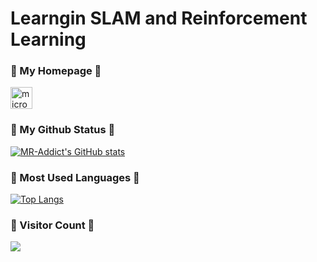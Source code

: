 # Learngin SLAM and Reinforcement Learning
### 🌱 My Homepage 🌱
 <a href="https://notes.doiry.cn" target="_blank">
    <img height="35" alt="microsoft-outlook logo" src="https://img.shields.io/static/v1?message=Website&logo=microsoft-outlook&label=&color=7F167F&logoColor=white&labelColor=&style=for-the-badge" />
  </a>  
  
### 🌱 My Github Status 🌱
[![MR-Addict's GitHub stats](https://github-readme-stats.vercel.app/api?username=DoiryCool&hide=prs,contribs&show_icons=true&hide_title=true)](https://github.com/anuraghazra/github-readme-stats)  

  
### 🌱 Most Used Languages 🌱
[![Top Langs](https://github-readme-stats.vercel.app/api/top-langs/?username=DoiryCool&&layout=compact&exclude_repo=github-readme-stats,anuraghazra.github.io)](https://github.com/anuraghazra/github-readme-stats)

### 🌱 Visitor Count 🌱
<img src="https://profile-counter.glitch.me/DoiryCool/count.svg" />
